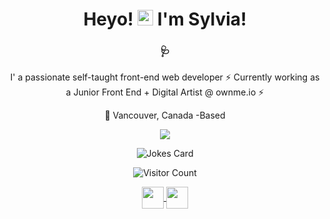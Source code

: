 
<div align="center">
<h1> Heyo!  <img src="https://media.giphy.com/media/hvRJCLFzcasrR4ia7z/giphy.gif" width="25px">
    I'm Sylvia!
</h1>
<h3>
🩺     
</h3>
 I' a passionate self-taught front-end web developer
⚡ Currently working as a Junior Front End + Digital Artist @ ownme.io ⚡
<div>
  
:round_pushpin:  Vancouver, Canada -Based 
<p align="center"><img src="https://media2.giphy.com/media/c62Pxn58LSVTcEmXx3/giphy.gif?cid=ecf05e47o14vwknkctptrui0mm20ch2yft5ub4jskm1x0641&rid=giphy.gif&ct=g" /></p>

![Jokes Card](https://readme-jokes.vercel.app/api)

  ![Visitor Count](https://profile-counter.glitch.me/brunnerlivio/count.svg)
  
<a href="https://twitter.com/SylviaMakowiec">
 <img align="center"  Twitter" width="35px" src="https://raw.githubusercontent.com/peterthehan/peterthehan/master/assets/twitter.svg" />
</a>
                                                                                                                                   
<a href="https://www.linkedin.com/in/sylvia-makuch-6baa4a66//">
  <img align="center" LinkedIN" width="35px" src="https://raw.githubusercontent.com/peterthehan/peterthehan/master/assets/linkedin.svg" />
</a>


